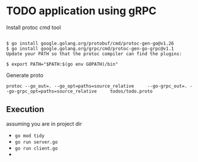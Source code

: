 # TODO application using gRPC 


Install protoc cmd tool 
```Install the protocol compiler plugins for Go using the following commands:

$ go install google.golang.org/protobuf/cmd/protoc-gen-go@v1.26
$ go install google.golang.org/grpc/cmd/protoc-gen-go-grpc@v1.1
Update your PATH so that the protoc compiler can find the plugins:

$ export PATH="$PATH:$(go env GOPATH)/bin"
```


Generate proto 
```
protoc --go_out=. --go_opt=paths=source_relative     --go-grpc_out=. --go-grpc_opt=paths=source_relative     todos/todo.proto 
```


## Execution 

assuming you are in project dir 

- `go mod tidy` 
- `go run server.go`
- `go run client.go` 
- 